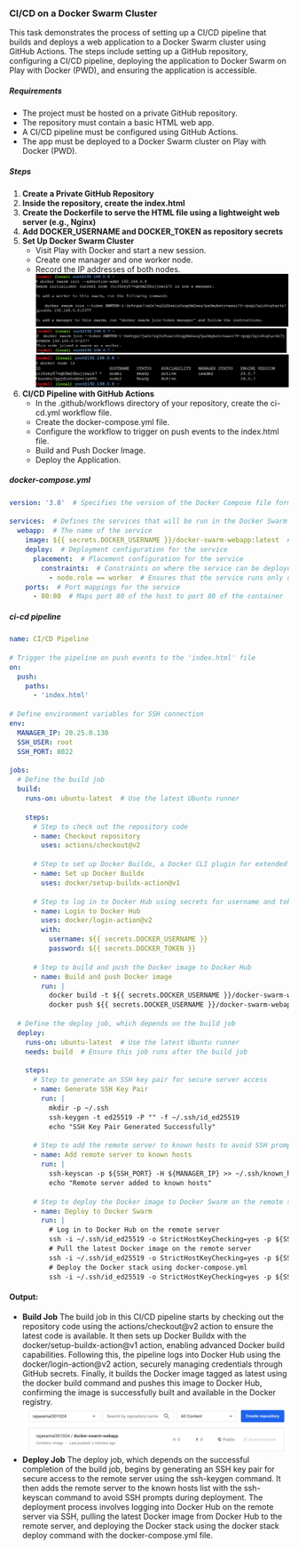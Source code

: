 ###  CI/CD on a Docker Swarm Cluster
This task demonstrates the process of setting up a CI/CD pipeline that builds and deploys a web application to a Docker Swarm cluster using GitHub Actions. The steps include setting up a GitHub repository, configuring a CI/CD pipeline, deploying the application to Docker Swarm on Play with Docker (PWD), and ensuring the application is accessible.
##### Requirements
- The project must be hosted on a private GitHub repository.
- The repository must contain a basic HTML web app.
- A CI/CD pipeline must be configured using GitHub Actions.
- The app must be deployed to a Docker Swarm cluster on Play with Docker (PWD).
##### Steps
1. **Create a Private GitHub Repository**
2. **Inside the repository, create the index.html**
3. **Create the Dockerfile to serve the HTML file using a lightweight web server (e.g., Nginx)**
4. **Add DOCKER_USERNAME and DOCKER_TOKEN as repository secrets**
5. **Set Up Docker Swarm Cluster**
   - Visit Play with Docker and start a new session.
   - Create one manager and one worker node.
   - Record the IP addresses of both nodes.
![Docker Swarm Manager IP](images/docker-swarm-manager-ip.PNG)
![Docker Swarm Worker IP](images/docker-swarm-worker-ip.PNG)
![Play with Docker Session](images/play-with-docker-session.PNG)
6. **CI/CD Pipeline with GitHub Actions**
   - In the .github/workflows directory of your repository, create the ci-cd.yml workflow file.
   - Create the docker-compose.yml file.
   - Configure the workflow to trigger on push events to the index.html file.
   - Build and Push Docker Image.
   - Deploy the Application.
##### docker-compose.yml
```yaml
version: '3.8'  # Specifies the version of the Docker Compose file format

services:  # Defines the services that will be run in the Docker Swarm stack
  webapp:  # The name of the service
    image: ${{ secrets.DOCKER_USERNAME }}/docker-swarm-webapp:latest  # Specifies the Docker image to use for this service
    deploy:  # Deployment configuration for the service
      placement:  # Placement configuration for the service
        constraints:  # Constraints on where the service can be deployed
          - node.role == worker  # Ensures that the service runs only on worker nodes
    ports:  # Port mappings for the service
      - 80:80  # Maps port 80 of the host to port 80 of the container
```
##### ci-cd pipeline
```yaml
name: CI/CD Pipeline

# Trigger the pipeline on push events to the 'index.html' file
on:
  push:
    paths:
      - 'index.html'

# Define environment variables for SSH connection
env:
  MANAGER_IP: 20.25.0.130
  SSH_USER: root
  SSH_PORT: 8022

jobs:
  # Define the build job
  build:
    runs-on: ubuntu-latest  # Use the latest Ubuntu runner

    steps:
      # Step to check out the repository code
      - name: Checkout repository
        uses: actions/checkout@v2

      # Step to set up Docker Buildx, a Docker CLI plugin for extended build capabilities
      - name: Set up Docker Buildx
        uses: docker/setup-buildx-action@v1

      # Step to log in to Docker Hub using secrets for username and token
      - name: Login to Docker Hub
        uses: docker/login-action@v2
        with:
          username: ${{ secrets.DOCKER_USERNAME }}
          password: ${{ secrets.DOCKER_TOKEN }}

      # Step to build and push the Docker image to Docker Hub
      - name: Build and push Docker image
        run: |
          docker build -t ${{ secrets.DOCKER_USERNAME }}/docker-swarm-webapp:latest .
          docker push ${{ secrets.DOCKER_USERNAME }}/docker-swarm-webapp:latest

  # Define the deploy job, which depends on the build job
  deploy:
    runs-on: ubuntu-latest  # Use the latest Ubuntu runner
    needs: build  # Ensure this job runs after the build job

    steps:
      # Step to generate an SSH key pair for secure server access
      - name: Generate SSH Key Pair
        run: |
          mkdir -p ~/.ssh
          ssh-keygen -t ed25519 -P "" -f ~/.ssh/id_ed25519
          echo "SSH Key Pair Generated Successfully"

      # Step to add the remote server to known hosts to avoid SSH prompts
      - name: Add remote server to known hosts
        run: |
          ssh-keyscan -p ${SSH_PORT} -H ${MANAGER_IP} >> ~/.ssh/known_hosts
          echo "Remote server added to known hosts"

      # Step to deploy the Docker image to Docker Swarm on the remote server
      - name: Deploy to Docker Swarm
        run: |
          # Log in to Docker Hub on the remote server
          ssh -i ~/.ssh/id_ed25519 -o StrictHostKeyChecking=yes -p ${SSH_PORT} -o HostKeyAlgorithms=+ssh-rsa ${SSH_USER}@${MANAGER_IP} "docker login -u ${{ secrets.DOCKER_USERNAME }} -p ${{ secrets.DOCKER_TOKEN }}"
          # Pull the latest Docker image on the remote server
          ssh -i ~/.ssh/id_ed25519 -o StrictHostKeyChecking=yes -p ${SSH_PORT} -o HostKeyAlgorithms=+ssh-rsa ${SSH_USER}@${MANAGER_IP} "docker pull ${{ secrets.DOCKER_USERNAME }}/docker-swarm-webapp:latest"
          # Deploy the Docker stack using docker-compose.yml
          ssh -i ~/.ssh/id_ed25519 -o StrictHostKeyChecking=yes -p ${SSH_PORT} -o HostKeyAlgorithms=+ssh-rsa ${SSH_USER}@${MANAGER_IP} "docker stack deploy -c docker-compose.yml webapp_stack"
```
#### Output:
- **Build Job**
The build job in this CI/CD pipeline starts by checking out the repository code using the actions/checkout@v2 action to ensure the latest code is available. It then sets up Docker Buildx with the docker/setup-buildx-action@v1 action, enabling advanced Docker build capabilities. Following this, the pipeline logs into Docker Hub using the docker/login-action@v2 action, securely managing credentials through GitHub secrets. Finally, it builds the Docker image tagged as latest using the docker build command and pushes this image to Docker Hub, confirming the image is successfully built and available in the Docker registry.
![Build job](images/build.png)
- **Deploy Job**
The deploy job, which depends on the successful completion of the build job, begins by generating an SSH key pair for secure access to the remote server using the ssh-keygen command. It then adds the remote server to the known hosts list with the ssh-keyscan command to avoid SSH prompts during deployment. The deployment process involves logging into Docker Hub on the remote server via SSH, pulling the latest Docker image from Docker Hub to the remote server, and deploying the Docker stack using the docker stack deploy command with the docker-compose.yml file.
